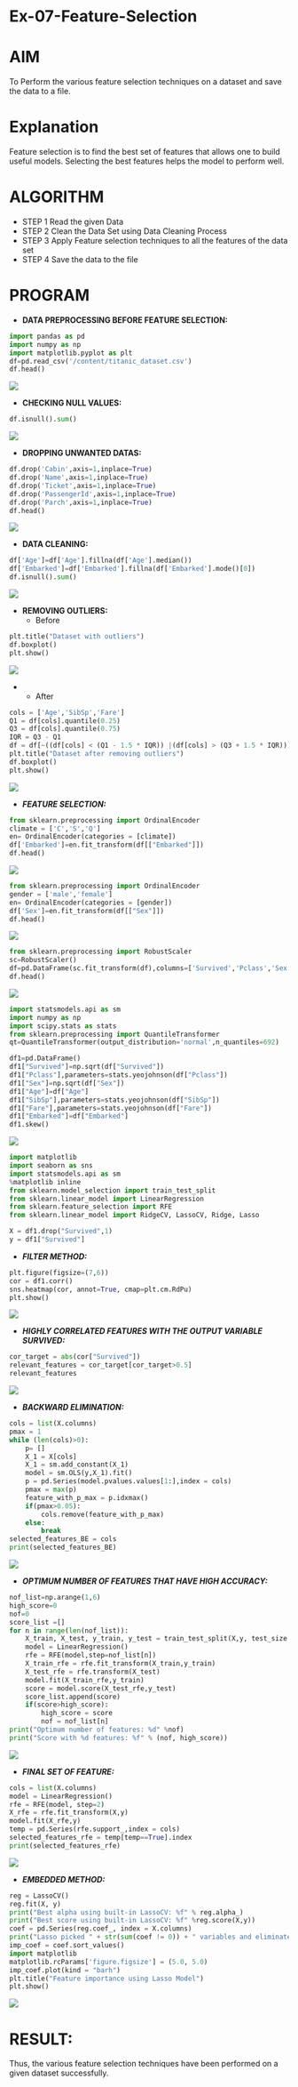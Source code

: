 # Ex-07-Feature-Selection
# AIM
To Perform the various feature selection techniques on a dataset and save the data to a file. 

# Explanation
Feature selection is to find the best set of features that allows one to build useful models.
Selecting the best features helps the model to perform well. 

# ALGORITHM
- STEP 1
Read the given Data
- STEP 2
Clean the Data Set using Data Cleaning Process
- STEP 3
Apply Feature selection techniques to all the features of the data set
- STEP 4
Save the data to the file

# PROGRAM

- <B>DATA PREPROCESSING BEFORE FEATURE SELECTION:</B>
```python
import pandas as pd
import numpy as np
import matplotlib.pyplot as plt
df=pd.read_csv('/content/titanic_dataset.csv')
df.head()
```
<img src="https://github.com/Adhithyaram29D/ODD2023-Datascience-Ex-07/assets/119393540/ec7095e1-2eb1-4b6e-8f1e-020490c45f18">

- <B>CHECKING NULL VALUES:</B>
```python
df.isnull().sum()
```
<img src="https://github.com/Adhithyaram29D/ODD2023-Datascience-Ex-07/assets/119393540/9a9c0052-7799-4c3f-b776-3a1c3a74a9e4">

- <B>DROPPING UNWANTED DATAS:</B>
```python
df.drop('Cabin',axis=1,inplace=True)
df.drop('Name',axis=1,inplace=True)
df.drop('Ticket',axis=1,inplace=True)
df.drop('PassengerId',axis=1,inplace=True)
df.drop('Parch',axis=1,inplace=True)
df.head()
```
<img src="https://github.com/Adhithyaram29D/ODD2023-Datascience-Ex-07/assets/119393540/bf454256-8858-4cc5-b117-3cbe8397f0c4">

- <B>DATA CLEANING:</B>
```python
df['Age']=df['Age'].fillna(df['Age'].median())
df['Embarked']=df['Embarked'].fillna(df['Embarked'].mode()[0])
df.isnull().sum()
```
<img src="(https://github.com/Adhithyaram29D/ODD2023-Datascience-Ex-07/assets/119393540/84a351dc-54ce-4459-98af-39b8ba5e28ce)">

- <B>REMOVING OUTLIERS:</B>
  - Before
```python
plt.title("Dataset with outliers")
df.boxplot()
plt.show()
```
<img src="https://github.com/Adhithyaram29D/ODD2023-Datascience-Ex-07/assets/119393540/4403a339-4e7f-446d-a4e2-8c842945f3c2">
 
- 
  - After
```python
cols = ['Age','SibSp','Fare']
Q1 = df[cols].quantile(0.25)
Q3 = df[cols].quantile(0.75)
IQR = Q3 - Q1
df = df[~((df[cols] < (Q1 - 1.5 * IQR)) |(df[cols] > (Q3 + 1.5 * IQR))).any(axis=1)]
plt.title("Dataset after removing outliers")
df.boxplot()
plt.show()
```
<img src="https://github.com/Adhithyaram29D/ODD2023-Datascience-Ex-07/assets/119393540/3ca363fe-1a63-451b-8d4c-df0829b36154">


- <B>_FEATURE SELECTION:_</B>
```python
from sklearn.preprocessing import OrdinalEncoder
climate = ['C','S','Q']
en= OrdinalEncoder(categories = [climate])
df['Embarked']=en.fit_transform(df[["Embarked"]])
df.head()
```
<img src="https://github.com/Adhithyaram29D/ODD2023-Datascience-Ex-07/assets/119393540/dc5f747d-28e0-4d00-9e11-4dbaefbebb82">

```python
from sklearn.preprocessing import OrdinalEncoder
gender = ['male','female']
en= OrdinalEncoder(categories = [gender])
df['Sex']=en.fit_transform(df[["Sex"]])
df.head()
```
<img src="https://github.com/Adhithyaram29D/ODD2023-Datascience-Ex-07/assets/119393540/0cef6fb3-a7a4-43e0-9da1-1248257de5a8">

```python
from sklearn.preprocessing import RobustScaler
sc=RobustScaler()
df=pd.DataFrame(sc.fit_transform(df),columns=['Survived','Pclass','Sex','Age','SibSp','Fare','Embarked'])
df.head()
```
<img src="https://github.com/Adhithyaram29D/ODD2023-Datascience-Ex-07/assets/119393540/5d2c7bfa-9ba3-4506-b1b2-c6455b17687f">


```python
import statsmodels.api as sm
import numpy as np
import scipy.stats as stats
from sklearn.preprocessing import QuantileTransformer 
qt=QuantileTransformer(output_distribution='normal',n_quantiles=692)

df1=pd.DataFrame()
df1["Survived"]=np.sqrt(df["Survived"])
df1["Pclass"],parameters=stats.yeojohnson(df["Pclass"])
df1["Sex"]=np.sqrt(df["Sex"])
df1["Age"]=df["Age"]
df1["SibSp"],parameters=stats.yeojohnson(df["SibSp"])
df1["Fare"],parameters=stats.yeojohnson(df["Fare"])
df1["Embarked"]=df["Embarked"]
df1.skew()
```
<img src="https://github.com/Adhithyaram29D/ODD2023-Datascience-Ex-07/assets/119393540/d64bf214-8694-4e1b-93a4-7804081638ab">


```python
import matplotlib
import seaborn as sns
import statsmodels.api as sm
%matplotlib inline
from sklearn.model_selection import train_test_split
from sklearn.linear_model import LinearRegression
from sklearn.feature_selection import RFE
from sklearn.linear_model import RidgeCV, LassoCV, Ridge, Lasso

X = df1.drop("Survived",1) 
y = df1["Survived"] 
```

- <B>_FILTER METHOD:_</B>
```python
plt.figure(figsize=(7,6))
cor = df1.corr()
sns.heatmap(cor, annot=True, cmap=plt.cm.RdPu)
plt.show()
```
<img src="https://github.com/Adhithyaram29D/ODD2023-Datascience-Ex-07/assets/119393540/5a3f1594-b1bf-4b50-9644-d7373e2af1fc">

- <B>_HIGHLY CORRELATED FEATURES WITH THE OUTPUT VARIABLE SURVIVED:_</B>
```python
cor_target = abs(cor["Survived"])
relevant_features = cor_target[cor_target>0.5]
relevant_features
```
<img src="https://github.com/Adhithyaram29D/ODD2023-Datascience-Ex-07/assets/119393540/4a5b1431-bac4-4b25-81f5-272a896d6c88">

- <B>_BACKWARD ELIMINATION:_</B>
```python
cols = list(X.columns)
pmax = 1
while (len(cols)>0):
    p= []
    X_1 = X[cols]
    X_1 = sm.add_constant(X_1)
    model = sm.OLS(y,X_1).fit()
    p = pd.Series(model.pvalues.values[1:],index = cols)      
    pmax = max(p)
    feature_with_p_max = p.idxmax()
    if(pmax>0.05):
        cols.remove(feature_with_p_max)
    else:
        break
selected_features_BE = cols
print(selected_features_BE)
```
<img src="https://github.com/Adhithyaram29D/ODD2023-Datascience-Ex-07/assets/119393540/2e3cf737-9f3f-481b-94ca-bd8898439111">


- <B>_OPTIMUM NUMBER OF FEATURES THAT HAVE HIGH ACCURACY:_</B>
```python
nof_list=np.arange(1,6)            
high_score=0
nof=0           
score_list =[]
for n in range(len(nof_list)):
    X_train, X_test, y_train, y_test = train_test_split(X,y, test_size = 0.3, random_state = 0)
    model = LinearRegression()
    rfe = RFE(model,step=nof_list[n])
    X_train_rfe = rfe.fit_transform(X_train,y_train)
    X_test_rfe = rfe.transform(X_test)
    model.fit(X_train_rfe,y_train)
    score = model.score(X_test_rfe,y_test)
    score_list.append(score)
    if(score>high_score):
        high_score = score
        nof = nof_list[n]
print("Optimum number of features: %d" %nof)
print("Score with %d features: %f" % (nof, high_score))
```
<img src="https://github.com/Adhithyaram29D/ODD2023-Datascience-Ex-07/assets/119393540/2080ea66-3b61-4afa-a88e-63729ed5adc6">

- <B>_FINAL SET OF FEATURE:_</B>
```python
cols = list(X.columns)
model = LinearRegression()
rfe = RFE(model, step=2)             
X_rfe = rfe.fit_transform(X,y)  
model.fit(X_rfe,y)              
temp = pd.Series(rfe.support_,index = cols)
selected_features_rfe = temp[temp==True].index
print(selected_features_rfe)
```
<img src="https://github.com/Adhithyaram29D/ODD2023-Datascience-Ex-07/assets/119393540/2eb3ff61-48d9-4605-89c7-b83ea8a608e4">

- <B>_EMBEDDED METHOD:_</B>
```python
reg = LassoCV()
reg.fit(X, y)
print("Best alpha using built-in LassoCV: %f" % reg.alpha_)
print("Best score using built-in LassoCV: %f" %reg.score(X,y))
coef = pd.Series(reg.coef_, index = X.columns)
print("Lasso picked " + str(sum(coef != 0)) + " variables and eliminated the other " +  str(sum(coef == 0)) + " variables")
imp_coef = coef.sort_values()
import matplotlib
matplotlib.rcParams['figure.figsize'] = (5.0, 5.0)
imp_coef.plot(kind = "barh")
plt.title("Feature importance using Lasso Model")
plt.show()
```
<img src="https://github.com/Adhithyaram29D/ODD2023-Datascience-Ex-07/assets/119393540/aeac1e14-75a9-4d1e-b2f9-7079ac3382cf)">

# RESULT:
Thus, the various feature selection techniques have been performed on a given dataset successfully.
